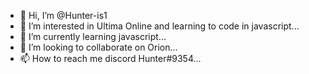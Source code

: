 - 👋 Hi, I’m @Hunter-is1
- 👀 I’m interested in Ultima Online and learning to code in javascript...
- 🌱 I’m currently learning javascript...
- 💞️ I’m looking to collaborate on Orion...
- 📫 How to reach me discord Hunter#9354...

<!---
Hunter-is1/Hunter-is1 is a ✨ special ✨ repository because its `README.md` (this file) appears on your GitHub profile.
You can click the Preview link to take a look at your changes.
--->
